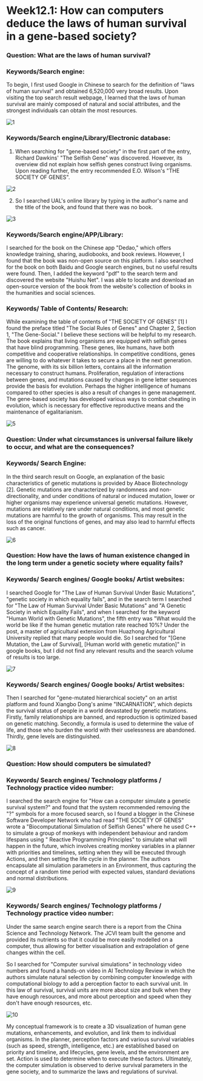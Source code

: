 # Week12.1: How can computers deduce the laws of human survival in a gene-based society? 

### Question: What are the laws of human survival?

### Keywords/Search engine:

To begin, I first used Google in Chinese to search for the definition of "laws of human survival" and obtained 6,520,000 very broad results. Upon visiting the top search result webpage, I learned that the laws of human survival are mainly composed of natural and social attributes, and the strongest individuals can obtain the most resources. 

![1](https://user-images.githubusercontent.com/115119995/225165840-8ac24eb6-20bf-4f4e-b07e-83cbe31e72b3.jpg)


### Keywords/Search engine/Library/Electronic database:

1. When searching for "gene-based society" in the first part of the entry, Richard Dawkins' "The Selfish Gene" was discovered. However, its overview did not explain how selfish genes construct living organisms. Upon reading further, the entry recommended E.O. Wilson's "THE SOCIETY OF GENES".

![2](https://user-images.githubusercontent.com/115119995/225165967-e3d144fb-2ea3-488e-9090-3d5dce621fec.jpg)

2. So I searched UAL's online library by typing in the author's name and the title of the book, and found that there was no book.

![3](https://user-images.githubusercontent.com/115119995/225166069-f881a691-a74f-47f6-a299-e0e0ab0e9b9a.jpg)


### Keywords/Search engine/APP/Library:

I searched for the book on the Chinese app "Dedao," which offers knowledge training, sharing, audiobooks, and book reviews. However, I found that the book was non-open source on this platform. I also searched for the book on both Baidu and Google search engines, but no useful results were found. Then, I added the keyword "pdf" to the search term and discovered the website "Huishu Net". I was able to locate and download an open-source version of the book from the website's collection of books in the humanities and social sciences.


### Keywords/ Table of Contents/ Research:

While examining the table of contents of "THE SOCIETY OF GENES" [1] I found the preface titled "The Social Rules of Genes" and Chapter 2, Section 1, "The Gene-Social." I believe these sections will be helpful to my research. The book explains that living organisms are equipped with selfish genes that have blind programming. These genes, like humans, have both competitive and cooperative relationships. In competitive conditions, genes are willing to do whatever it takes to secure a place in the next generation. The genome, with its six billion letters, contains all the information necessary to construct humans. Proliferation, regulation of interactions between genes, and mutations caused by changes in gene letter sequences provide the basis for evolution. Perhaps the higher intelligence of humans compared to other species is also a result of changes in gene management. The gene-based society has developed various ways to combat cheating in evolution, which is necessary for effective reproductive means and the maintenance of egalitarianism.

![5](https://user-images.githubusercontent.com/115119995/225166144-6dc83459-8824-4bd3-af31-ba1130978c82.jpg)


### Question: Under what circumstances is universal failure likely to occur, and what are the consequences?

### Keywords/ Search Engine: 

In the third search result on Google, an explanation of the basic characteristics of genetic mutations is provided by Abace Biotechnology [2]. Genetic mutations are characterized by randomness and non-directionality, and under conditions of natural or induced mutation, lower or higher organisms may experience universal genetic mutations. However, mutations are relatively rare under natural conditions, and most genetic mutations are harmful to the growth of organisms. This may result in the loss of the original functions of genes, and may also lead to harmful effects such as cancer.

![6](https://user-images.githubusercontent.com/115119995/225166247-33c42e97-0df2-45ee-b8d1-57a6568182d5.jpg)


### Question: How have the laws of human existence changed in the long term under a genetic society where equality fails?

### Keywords/ Search engines/ Google books/ Artist websites:

I searched Google for "The Law of Human Survival Under Basic Mutations", "genetic society in which equality fails", and in the search term I searched for "The Law of Human Survival Under Basic Mutations" and "A Genetic Society in which Equality Fails", and when I searched for the keyword "Human World with Genetic Mutations", the fifth entry was "What would the world be like if the human genetic mutation rate reached 10%? Under the post, a master of agricultural extension from Huazhong Agricultural University replied that many people would die. So I searched for "[Gene Mutation, the Law of Survival], [Human world with genetic mutation]" in google books, but I did not find any relevant results and the search volume of results is too large.

![7](https://user-images.githubusercontent.com/115119995/225166315-408e7ae0-4693-439e-8b39-6568f8e37be3.jpg)


### Keywords/ Search engines/ Google books/ Artist websites:

Then I searched for "gene-mutated hierarchical society" on an artist platform and found Xiangbo Dong's anime "INCARNATION", which depicts the survival status of people in a world devastated by genetic mutations.  Firstly, family relationships are banned, and reproduction is optimized based on genetic matching.  Secondly, a formula is used to determine the value of life, and those who burden the world with their uselessness are abandoned.  Thirdly, gene levels are distinguished.

![8](https://user-images.githubusercontent.com/115119995/225166370-967422fa-1aa7-4aee-807a-c2560992dc77.jpg)


### Question: How should computers be simulated?

### Keywords/ Search engines/ Technology platforms / Technology practice video number:

I searched the search engine for "How can a computer simulate a genetic survival system?" and found that the system recommended removing the "?" symbols for a more focused search, so I found a blogger in the Chinese Software Developer Network who had read "THE SOCIETY OF GENES" wrote a "Biocomputational Simulation of Selfish Genes" where he used C++ to simulate a group of monkeys with independent behaviour and random lifespans using " Reactive Programming Principles" to simulate what will happen in the future, which involves creating monkey variables in a planner with priorities and timelines, setting when they will be executed through Actions, and then setting the life cycle in the planner. The authors encapsulate all simulation parameters in an Environment, thus capturing the concept of a random time period with expected values, standard deviations and normal distributions.

![9](https://user-images.githubusercontent.com/115119995/225166444-ce2aa76a-b590-425a-8448-2dba3314f328.jpg)


### Keywords/ Search engines/ Technology platforms / Technology practice video number:

Under the same search engine search there is a report from the China Science and Technology Network. The JCVI team built the genome and provided its nutrients so that it could be more easily modelled on a computer, thus allowing for better visualisation and extrapolation of gene changes within the cell.

So I searched for "Computer survival simulations" in technology video numbers and found a hands-on video in AI Technology Review in which the authors simulate natural selection by combining computer knowledge with computational biology to add a perception factor to each survival unit. In this law of survival, survival units are more about size and bulk when they have enough resources, and more about perception and speed when they don't have enough resources, etc.

![10](https://user-images.githubusercontent.com/115119995/225166516-3761d731-3bd9-42ed-8a3e-49a531f16efa.jpg)

My conceptual framework is to create a 3D visualization of human gene mutations, enhancements, and evolution, and link them to individual organisms. In the planner, perception factors and various survival variables (such as speed, strength, intelligence, etc.) are established based on priority and timeline, and lifecycles, gene levels, and the environment are set. Action is used to determine when to execute these factors. Ultimately, the computer simulation is observed to derive survival parameters in the gene society, and to summarize the laws and regulations of survival.
